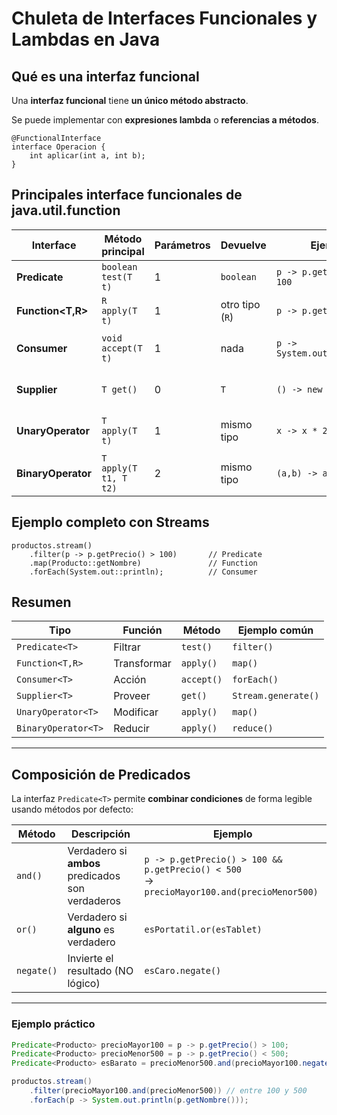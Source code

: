 # Chuleta de Interfaces Funcionales y Lambdas en Java

## Qué es una interfaz funcional

Una **interfaz funcional** tiene **un único método abstracto**.  

Se puede implementar con **expresiones lambda** o **referencias a métodos**.

```
@FunctionalInterface
interface Operacion {
    int aplicar(int a, int b);
}
```

## Principales interface funcionales de java.util.function

| Interface             | Método principal      | Parámetros | Devuelve        | Ejemplo                      | Uso típico                       |
| --------------------- | --------------------- | ---------- | --------------- | ---------------------------- | -------------------------------- |
| **Predicate<T>**      | `boolean test(T t)`   | 1          | `boolean`       | `p -> p.getPrecio() > 100`   | Filtrar con `filter()`           |
| **Function<T,R>**     | `R apply(T t)`        | 1          | otro tipo (`R`) | `p -> p.getNombre()`         | Transformar con `map()`          |
| **Consumer<T>**       | `void accept(T t)`    | 1          | nada            | `p -> System.out.println(p)` | Ejecutar acción (`forEach()`)    |
| **Supplier<T>**       | `T get()`             | 0          | `T`             | `() -> new Producto()`       | Proveer valores (sin entrada)    |
| **UnaryOperator<T>**  | `T apply(T t)`        | 1          | mismo tipo      | `x -> x * 2`                 | Modificar valores del mismo tipo |
| **BinaryOperator<T>** | `T apply(T t1, T t2)` | 2          | mismo tipo      | `(a,b) -> a + b`             | Combinar valores (`reduce()`)    |


## Ejemplo completo con Streams

```
productos.stream()
    .filter(p -> p.getPrecio() > 100)       // Predicate
    .map(Producto::getNombre)               // Function
    .forEach(System.out::println);          // Consumer

```

## Resumen

| Tipo                | Función     | Método     | Ejemplo común       |
| ------------------- | ----------- | ---------- | ------------------- |
| `Predicate<T>`      | Filtrar     | `test()`   | `filter()`          |
| `Function<T,R>`     | Transformar | `apply()`  | `map()`             |
| `Consumer<T>`       | Acción      | `accept()` | `forEach()`         |
| `Supplier<T>`       | Proveer     | `get()`    | `Stream.generate()` |
| `UnaryOperator<T>`  | Modificar   | `apply()`  | `map()`             |
| `BinaryOperator<T>` | Reducir     | `apply()`  | `reduce()`          |

---

## Composición de Predicados

La interfaz `Predicate<T>` permite **combinar condiciones** de forma legible usando métodos por defecto:

| Método | Descripción | Ejemplo |
|---------|--------------|----------|
| `and()` | Verdadero si **ambos** predicados son verdaderos | `p -> p.getPrecio() > 100 && p.getPrecio() < 500` <br> → `precioMayor100.and(precioMenor500)` |
| `or()` | Verdadero si **alguno** es verdadero | `esPortatil.or(esTablet)` |
| `negate()` | Invierte el resultado (NO lógico) | `esCaro.negate()` |

---

### Ejemplo práctico

```java
Predicate<Producto> precioMayor100 = p -> p.getPrecio() > 100;
Predicate<Producto> precioMenor500 = p -> p.getPrecio() < 500;
Predicate<Producto> esBarato = precioMenor500.and(precioMayor100.negate());

productos.stream()
    .filter(precioMayor100.and(precioMenor500)) // entre 100 y 500
    .forEach(p -> System.out.println(p.getNombre()));
